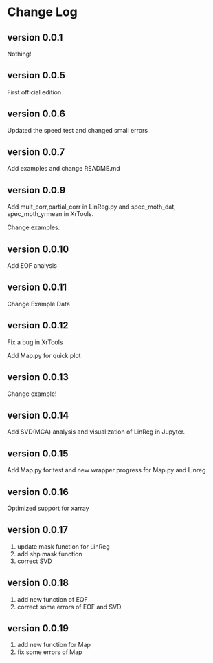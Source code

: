 # Change Log

## version 0.0.1

Nothing!

## version 0.0.5

First official edition

## version 0.0.6

Updated the speed test and changed small errors

## version 0.0.7

Add examples and change README.md

## version 0.0.9

Add mult_corr,partial_corr in LinReg.py and spec_moth_dat, spec_moth_yrmean in XrTools.

Change examples.

## version 0.0.10

Add EOF analysis

## version 0.0.11

Change Example Data

## version 0.0.12

Fix a bug in XrTools

Add Map.py for quick plot

## version 0.0.13

Change example!

## version 0.0.14

Add SVD(MCA) analysis and visualization of LinReg in Jupyter.

## version 0.0.15

Add Map.py for test and new wrapper progress for Map.py and Linreg

## version 0.0.16

Optimized support for xarray

## version 0.0.17

1. update mask function for LinReg 
2. add shp mask function
3. correct SVD

## version 0.0.18

1. add new function of EOF
2. correct some errors of EOF and SVD 

## version 0.0.19 

1. add new function for Map
2. fix some errors of Map